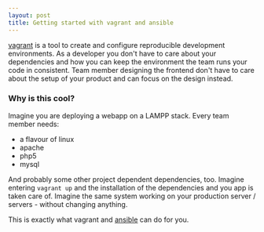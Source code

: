 ```yaml
---
layout: post
title: Getting started with vagrant and ansible
---
```


[vagrant](http://vagrantup.com) is a tool to create and configure reproducible
development environments. As a developer you don't have to care about your
dependencies and how you can keep the environment the team runs your code in
consistent. Team member designing the frontend don't have to care about the
setup of your product and can focus on the design instead.


### Why is this cool? ####

Imagine you are deploying a webapp on a LAMPP stack. Every team member needs:

- a flavour of linux
- apache
- php5
- mysql

And probably some other project dependent dependencies, too. Imagine entering
`vagrant up` and the installation of the dependencies and you app is taken care
of. Imagine the same system working on your production server / servers -
without changing anything.

This is exactly what vagrant and [ansible](http://ansibleworks.com) can do for
you.


